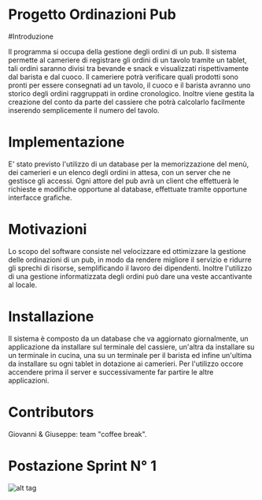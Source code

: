# Progetto Ordinazioni Pub

#Introduzione

Il programma si occupa della gestione degli ordini di un pub.
Il sistema permette al cameriere di registrare gli ordini 
di un tavolo tramite un tablet, tali ordini saranno divisi tra bevande 
e snack e visualizzati rispettivamente 
dal barista e dal cuoco. Il cameriere potrà verificare quali prodotti sono pronti per essere 
consegnati ad un tavolo, 
il cuoco e il barista avranno uno storico degli ordini raggruppati in ordine cronologico. 
Inoltre viene gestita la creazione del conto da parte 
del cassiere che potrà calcolarlo facilmente inserendo semplicemente 
il numero del tavolo.


# Implementazione

E' stato previsto l'utilizzo di un database per la memorizzazione del menù, dei camerieri e un elenco degli ordini in attesa,
con un 
server che ne gestisce gli accessi.
Ogni attore del pub avrà un client che effettuerà le richieste e 
modifiche opportune al database, effettuate tramite opportune interfacce grafiche.




# Motivazioni

Lo scopo del software consiste nel velocizzare ed ottimizzare la gestione delle ordinazioni di un pub, 
in modo da rendere migliore il servizio e ridurre gli sprechi di risorse, semplificando il lavoro dei dipendenti.
Inoltre l'utilizzo di una gestione informatizzata degli ordini può dare una veste accantivante al locale.



# Installazione

Il sistema è composto da un database che va aggiornato giornalmente, un applicazione da installare sul terminale del cassiere,
un'altra da installare su un terminale in cucina, una su un terminale per il barista ed infine un'ultima da installare
su ogni tablet in dotazione ai camerieri. Per l'utilizzo occore accendere prima il server e successivamente far partire le altre
applicazioni.



# Contributors

Giovanni & Giuseppe: team "coffee break".



# Postazione Sprint N° 1

![alt tag](https://cloud.githubusercontent.com/assets/15891383/11850191/0ec2a6b2-a42c-11e5-8a38-4d23c89511f3.jpg)
